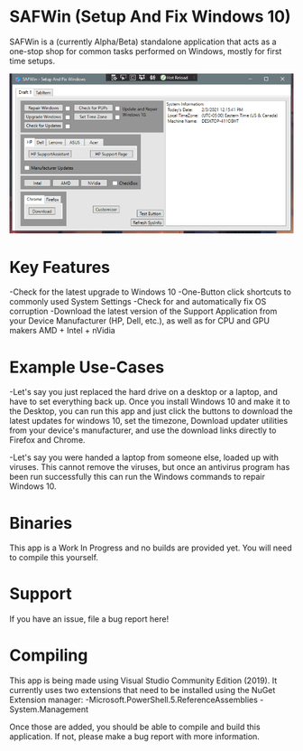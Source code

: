 # SAFWin (Setup And Fix Windows 10)
SAFWin is a (currently Alpha/Beta) standalone application that acts as a one-stop shop for common tasks performed on Windows, mostly for first time setups. 

![alt text](https://github.com/gamerminstrel/SAFWin/blob/master/SAFWin/Properties/safwin_2_3_2021.PNG)

# Key Features
-Check for the latest upgrade to Windows 10
-One-Button click shortcuts to commonly used System Settings
-Check for and automatically fix OS corruption
-Download the latest version of the Support Application from your Device Manufacturer (HP, Dell, etc.), as well as for CPU and GPU makers AMD + Intel + nVidia

# Example Use-Cases
-Let's say you just replaced the hard drive on a desktop or a laptop, and have to set everything back up. Once you install Windows 10 and make it to the Desktop, you can run this app and just click the buttons to download the latest updates for windows 10, set the timezone, Download updater utilities from your device's manufacturer, and use the download links directly to Firefox and Chrome.

-Let's say you were handed a laptop from someone else, loaded up with viruses. This cannot remove the viruses, but once an antivirus program has been run successfully this can run the Windows commands to repair Windows 10. 

# Binaries 
This app is a Work In Progress and no builds are provided yet. You will need to compile this yourself. 

# Support
If you have an issue, file a bug report here! 

# Compiling
This app is being made using Visual Studio Community Edition (2019). It currently uses two extensions that need to be installed using the NuGet Extension manager:
-Microsoft.PowerShell.5.ReferenceAssemblies
-System.Management

Once those are added, you should be able to compile and build this application. If not, please make a bug report with more information.
